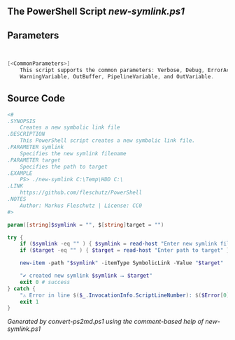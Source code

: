 ## The PowerShell Script *new-symlink.ps1*



## Parameters
```powershell


[<CommonParameters>]
    This script supports the common parameters: Verbose, Debug, ErrorAction, ErrorVariable, WarningAction, 
    WarningVariable, OutBuffer, PipelineVariable, and OutVariable.
```

## Source Code
```powershell
<#
.SYNOPSIS
	Creates a new symbolic link file
.DESCRIPTION
	This PowerShell script creates a new symbolic link file.
.PARAMETER symlink
	Specifies the new symlink filename
.PARAMETER target
	Specifies the path to target
.EXAMPLE
	PS> ./new-symlink C:\Temp\HDD C:\
.LINK
	https://github.com/fleschutz/PowerShell
.NOTES
	Author: Markus Fleschutz | License: CC0
#>

param([string]$symlink = "", $[string]target = "")

try {
	if ($symlink -eq "" ) { $symlink = read-host "Enter new symlink filename" }
	if ($target -eq "" ) { $target = read-host "Enter path to target" }

	new-item -path "$symlink" -itemType SymbolicLink -Value "$target"

	"✔️ created new symlink $symlink ⭢ $target"
	exit 0 # success
} catch {
	"⚠️ Error in line $($_.InvocationInfo.ScriptLineNumber): $($Error[0])"
	exit 1
}
```

*Generated by convert-ps2md.ps1 using the comment-based help of new-symlink.ps1*
